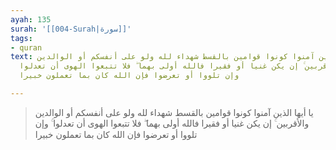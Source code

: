 ```yaml
---
ayah: 135
surah: '[[004-Surah|سورة]]'
tags:
- quran
text: يا أيها الذين آمنوا كونوا قوامين بالقسط شهداء لله ولو على أنفسكم أو الوالدين
  والأقربين ۚ إن يكن غنيا أو فقيرا فالله أولى بهما ۖ فلا تتبعوا الهوى أن تعدلوا ۚ
  وإن تلووا أو تعرضوا فإن الله كان بما تعملون خبيرا

---
```

> يا أيها الذين آمنوا كونوا قوامين بالقسط شهداء لله ولو على أنفسكم أو الوالدين والأقربين ۚ إن يكن غنيا أو فقيرا فالله أولى بهما ۖ فلا تتبعوا الهوى أن تعدلوا ۚ وإن تلووا أو تعرضوا فإن الله كان بما تعملون خبيرا
